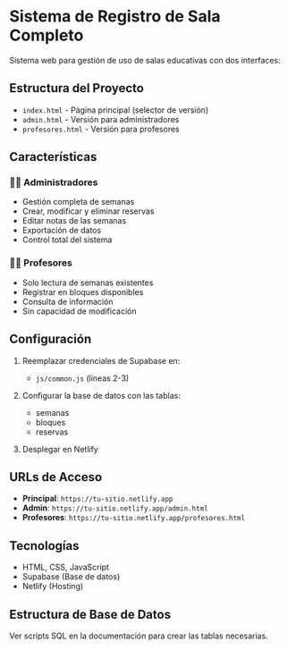 # Sistema de Registro de Sala Completo

Sistema web para gestión de uso de salas educativas con dos interfaces:

## Estructura del Proyecto

- `index.html` - Página principal (selector de versión)
- `admin.html` - Versión para administradores
- `profesores.html` - Versión para profesores

## Características

### 👨‍💼 Administradores
- Gestión completa de semanas
- Crear, modificar y eliminar reservas
- Editar notas de las semanas
- Exportación de datos
- Control total del sistema

### 👩‍🏫 Profesores  
- Solo lectura de semanas existentes
- Registrar en bloques disponibles
- Consulta de información
- Sin capacidad de modificación

## Configuración

1. Reemplazar credenciales de Supabase en:
   - `js/common.js` (líneas 2-3)

2. Configurar la base de datos con las tablas:
   - semanas
   - bloques  
   - reservas

3. Desplegar en Netlify

## URLs de Acceso

- **Principal**: `https://tu-sitio.netlify.app`
- **Admin**: `https://tu-sitio.netlify.app/admin.html`
- **Profesores**: `https://tu-sitio.netlify.app/profesores.html`

## Tecnologías

- HTML, CSS, JavaScript
- Supabase (Base de datos)
- Netlify (Hosting)

## Estructura de Base de Datos

Ver scripts SQL en la documentación para crear las tablas necesarias.
